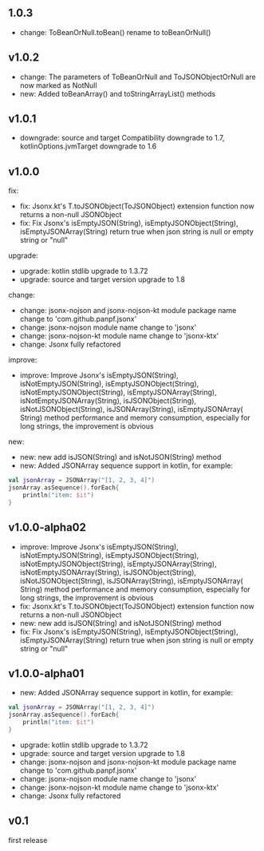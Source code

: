 ## 1.0.3
* change: ToBeanOrNull.toBean() rename to toBeanOrNull()

## v1.0.2
* change: The parameters of ToBeanOrNull and ToJSONObjectOrNull are now marked as NotNull
* new: Added toBeanArray() and toStringArrayList() methods


## v1.0.1
* downgrade: source and target Compatibility downgrade to 1.7, kotlinOptions.jvmTarget downgrade to 1.6

## v1.0.0

fix:
* fix: Jsonx.kt's T.toJSONObject(ToJSONObject<T>) extension function now returns a non-null JSONObject
* fix: Fix Jsonx's isEmptyJSON(String), isEmptyJSONObject(String), isEmptyJSONArray(String) return true when json string is null or empty string or "null"

upgrade:
* upgrade: kotlin stdlib upgrade to 1.3.72
* upgrade: source and target version upgrade to 1.8

change:
* change: jsonx-nojson and jsonx-nojson-kt module package name change to 'com.github.panpf.jsonx'
* change: jsonx-nojson module name change to 'jsonx'
* change: jsonx-nojson-kt module name change to 'jsonx-ktx'
* change: Jsonx fully refactored

improve:
* improve: Improve Jsonx's isEmptyJSON(String), isNotEmptyJSON(String), isEmptyJSONObject(String), isNotEmptyJSONObject(String), isEmptyJSONArray(String), isNotEmptyJSONArray(String), isJSONObject(String), isNotJSONObject(String), isJSONArray(String), isEmptyJSONArray( String) method performance and memory consumption, especially for long strings, the improvement is obvious

new:
* new: new add isJSON(String) and isNotJSON(String) method
* new: Added JSONArray sequence support in kotlin, for example:
```kotlin
val jsonArray = JSONArray("[1, 2, 3, 4]")
jsonArray.asSequence().forEach{
    println("item: $it")
}
```

## v1.0.0-alpha02
* improve: Improve Jsonx's isEmptyJSON(String), isNotEmptyJSON(String), isEmptyJSONObject(String), isNotEmptyJSONObject(String), isEmptyJSONArray(String), isNotEmptyJSONArray(String), isJSONObject(String), isNotJSONObject(String), isJSONArray(String), isEmptyJSONArray( String) method performance and memory consumption, especially for long strings, the improvement is obvious
* fix: Jsonx.kt's T.toJSONObject(ToJSONObject<T>) extension function now returns a non-null JSONObject
* new: new add isJSON(String) and isNotJSON(String) method
* fix: Fix Jsonx's isEmptyJSON(String), isEmptyJSONObject(String), isEmptyJSONArray(String) return true when json string is null or empty string or "null"

## v1.0.0-alpha01
* new: Added JSONArray sequence support in kotlin, for example:
```kotlin
val jsonArray = JSONArray("[1, 2, 3, 4]")
jsonArray.asSequence().forEach{
    println("item: $it")
}
```
* upgrade: kotlin stdlib upgrade to 1.3.72
* upgrade: source and target version upgrade to 1.8
* change: jsonx-nojson and jsonx-nojson-kt module package name change to 'com.github.panpf.jsonx'
* change: jsonx-nojson module name change to 'jsonx'
* change: jsonx-nojson-kt module name change to 'jsonx-ktx'
* change: Jsonx fully refactored

## v0.1
first release